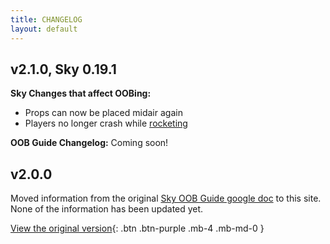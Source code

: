 ```yaml
---
title: CHANGELOG
layout: default
---
```


## v2.1.0, Sky 0.19.1
**Sky Changes that affect OOBing:**
- Props can now be placed midair again
- Players no longer crash while [rocketing](../docs/clipping/#rocket--piggy)

**OOB Guide Changelog:**
Coming soon!

## v2.0.0
Moved information from the original [Sky OOB Guide google doc](https://docs.google.com/document/d/1Inh4q4008EtxY2b1PZnKJArfwUiFuxawXJ8lw3KaelM) to this site. None of the information has been updated yet.

[View the original version](https://docs.google.com/document/d/1Inh4q4008EtxY2b1PZnKJArfwUiFuxawXJ8lw3KaelM){: .btn .btn-purple .mb-4 .mb-md-0 }